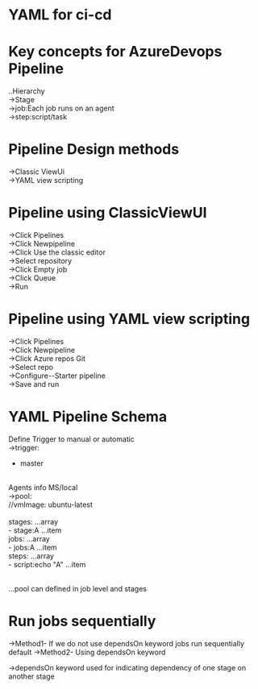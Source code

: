 # YAML for ci-cd

# Key concepts for AzureDevops Pipeline

  ..Hierarchy<br>
         ->Stage<br>
           ->job:Each job runs on an agent<br>
             ->step:script/task<br>

# Pipeline Design methods

   ->Classic ViewUi<br>
   ->YAML view scripting<br>


# Pipeline using ClassicViewUI

  ->Click Pipelines<br>
  ->Click Newpipeline<br>
  ->Click Use the classic editor<br>
  ->Select repository<br>
  ->Click Empty job<br>
  ->Click Queue<br>
  ->Run<br>

# Pipeline using YAML view scripting

  ->Click Pipelines<br>
  ->Click Newpipeline<br>
  ->Click Azure repos Git<br>
  ->Select repo<br>
  ->Configure--Starter pipeline<br>
  ->Save and run<br>

# YAML Pipeline Schema


 Define Trigger to manual or automatic<br>
 ->trigger:  <br>
  - master<br>
 <br>
 Agents info MS/local<br>
 ->pool:<br>
    //vmImage: ubuntu-latest<br>
 <br>
 stages:  ...array<br>
  - stage:A  ...item<br>
    jobs:    ...array<br>
     - jobs:A ...item<br>
       steps:   ...array<br>
        - script:echo "A"  ...item<br>
  <br>

...pool can defined in job level and stages <br>


# Run jobs sequentially

 ->Method1- If we do not use dependsOn keyword jobs run sequentially default
 ->Method2- Using dependsOn keyword

 ->dependsOn keyword used for indicating dependency of one stage on another stage

 

 
 
       
 
  

 








     


